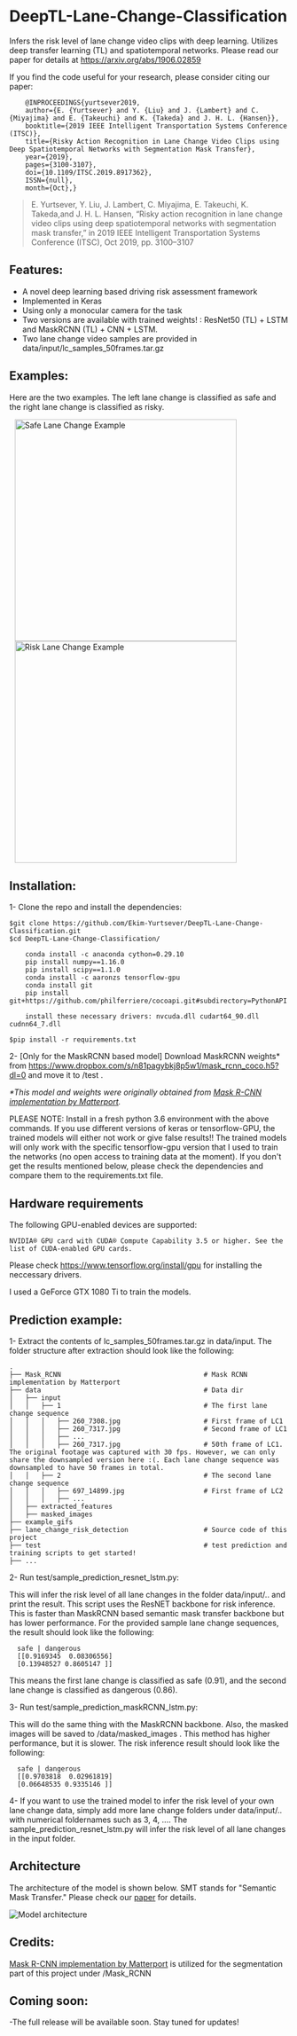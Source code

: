 # DeepTL-Lane-Change-Classification
Infers the risk level of lane change video clips with deep learning. Utilizes deep transfer learning (TL) and spatiotemporal networks. Please read our paper for details at https://arxiv.org/abs/1906.02859 

If you find the code useful for your research, please consider citing our paper:

        @INPROCEEDINGS{yurtsever2019,
        author={E. {Yurtsever} and Y. {Liu} and J. {Lambert} and C. {Miyajima} and E. {Takeuchi} and K. {Takeda} and J. H. L. {Hansen}},
        booktitle={2019 IEEE Intelligent Transportation Systems Conference (ITSC)},
        title={Risky Action Recognition in Lane Change Video Clips using Deep Spatiotemporal Networks with Segmentation Mask Transfer},
        year={2019},
        pages={3100-3107},
        doi={10.1109/ITSC.2019.8917362},
        ISSN={null},
        month={Oct},}

> E. Yurtsever, Y. Liu, J. Lambert, C. Miyajima, E. Takeuchi, K. Takeda,and  J.  H.  L.  Hansen,  “Risky  action  recognition  in  lane  change  video clips  using  deep  spatiotemporal  networks  with  segmentation  mask transfer,” in 2019 IEEE Intelligent Transportation Systems Conference (ITSC), Oct 2019, pp. 3100–3107

## Features: 
* A novel deep learning based driving risk assessment framework
* Implemented in Keras
* Using only a monocular camera for the task
* Two versions are available with trained weights! : ResNet50 (TL) + LSTM and MaskRCNN (TL) + CNN + LSTM.
* Two lane change video samples are provided in data/input/lc_samples_50frames.tar.gz 

## Examples:

Here are the two examples. The left lane change is classified as safe and the right lane change is classified as risky.


<img src="example_gifs/260.gif" title="Safe Lane Change Example" width="400" hspace="10"> <img src="example_gifs/697.gif" title="Risk Lane Change Example" width="400" hspace="10"> 

## Installation:

1- Clone the repo and install the  dependencies:

    $git clone https://github.com/Ekim-Yurtsever/DeepTL-Lane-Change-Classification.git
    $cd DeepTL-Lane-Change-Classification/
```shell
	conda install -c anaconda cython=0.29.10
	pip install numpy==1.16.0
	pip install scipy==1.1.0
	conda install -c aaronzs tensorflow-gpu
	conda install git
	pip install git+https://github.com/philferriere/cocoapi.git#subdirectory=PythonAPI
	
	install these necessary drivers: nvcuda.dll cudart64_90.dll cudnn64_7.dll

```
    $pip install -r requirements.txt
 
 2- [Only for the MaskRCNN based model] Download MaskRCNN weights* from https://www.dropbox.com/s/n81pagybkj8p5w1/mask_rcnn_coco.h5?dl=0 and move it to /test . 
 
 _*This model and weights were originally obtained from [Mask R-CNN implementation by Matterport](https://github.com/matterport/Mask_RCNN)._
   
PLEASE NOTE: Install in a fresh python 3.6 environment with the above commands. If you use different versions of keras or tensorflow-GPU, the trained models will either not work or give false results!! The trained models will only work with the specific tensorflow-gpu version that I used to train the networks (no open access to training data at the moment). If you don't get the results mentioned below, please check the dependencies and compare them to the requirements.txt file.

## Hardware requirements

The following GPU-enabled devices are supported:

    NVIDIA® GPU card with CUDA® Compute Capability 3.5 or higher. See the list of CUDA-enabled GPU cards.

Please check https://www.tensorflow.org/install/gpu for installing the neccessary drivers.

I used a GeForce GTX 1080 Ti to train the models.

## Prediction example:

1- Extract the contents of lc_samples_50frames.tar.gz in data/input. The folder structure after extraction should look like the following:

    .
    ├── Mask_RCNN                                    # Mask RCNN implementation by Matterport
    ├── data                                         # Data dir
    │   ├── input 
    │   │   ├── 1                                    # The first lane change sequence
    │   │   │   ├── 260_7308.jpg                     # First frame of LC1
    │   │   │   ├── 260_7317.jpg                     # Second frame of LC1
    │   │   │   ├── ...      
    │   │   │   ├── 260_7317.jpg                     # 50th frame of LC1. The original footage was captured with 30 fps. However, we can only share the downsampled version here :(. Each lane change sequence was downsampled to have 50 frames in total.
    │   │   ├── 2                                    # The second lane change sequence
    │   │   │   ├── 697_14899.jpg                    # First frame of LC2
    │   │   │   ├── ...                
    │   ├── extracted_features                       
    │   ├── masked_images                      
    ├── example_gifs                    
    ├── lane_change_risk_detection                   # Source code of this project
    ├── test                                         # test prediction and training scripts to get started!
    ├── ...
 
2- Run test/sample_prediction_resnet_lstm.py:

This will infer the risk level of all lane changes in the folder  data/input/.. and print the result. This script uses the ResNET backbone for risk inference. This is faster than MaskRCNN based semantic mask transfer backbone but has lower performance. For the provided sample lane change sequences, the result should look like the following:

      
      safe | dangerous 
      [[0.9169345  0.08306556]
      [0.13948527 0.8605147 ]]

This means the first lane change is classified as safe (0.91), and the second lane change is classified as dangerous (0.86).

3- Run test/sample_prediction_maskRCNN_lstm.py:

This will do the same thing with the MaskRCNN backbone. Also, the masked images will be saved to /data/masked_images . This method has higher performance, but it is slower. The risk inference result should look like the following:

      safe | dangerous 
      [[0.9703818  0.02961819]
      [0.06648535 0.9335146 ]]

4- If you want to use the trained model to infer the risk level of your own lane change data, simply add more lane change folders under data/input/.. with numerical foldernames such as 3, 4, .... The sample_prediction_resnet_lstm.py will infer the risk level of all lane changes in the input folder.

## Architecture
The architecture of the model is shown below. SMT stands for "Semantic Mask Transfer." Please check our [paper](https://arxiv.org/abs/1906.02859) for details.

<img src="example_gifs/architectures2.png" title="Model architecture"> 

## Credits:

[Mask R-CNN implementation by Matterport](https://github.com/matterport/Mask_RCNN) is utilized for the segmentation part of this project under /Mask_RCNN

## Coming soon:

-The full release will be available soon. Stay tuned for updates!
